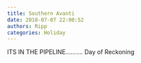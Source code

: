 ```yaml
---
title: Southern Avanti
date: 2018-07-07 22:00:52
authors: Ripp
categories: Holiday
---
```


 ITS IN THE PIPELINE..........
 Day of Reckoning